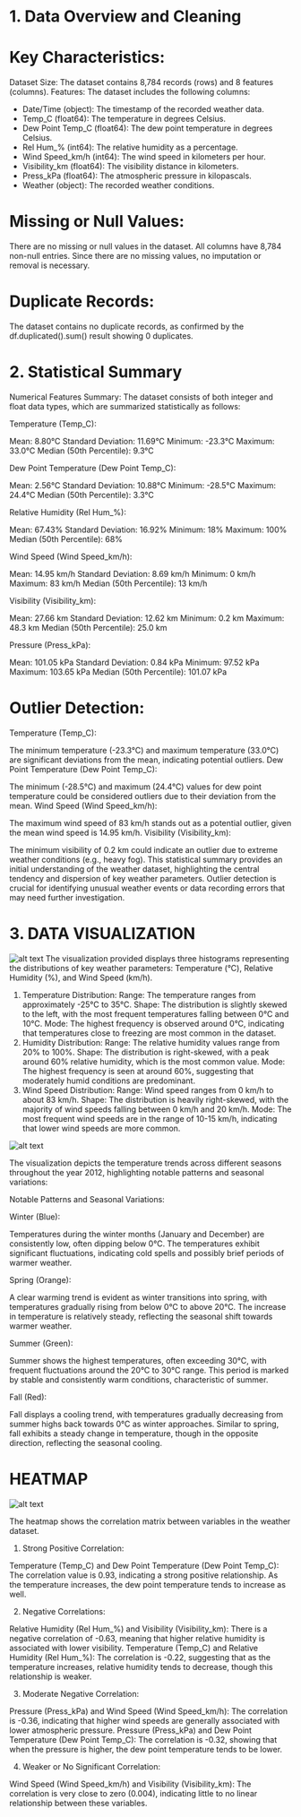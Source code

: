 # 1. Data Overview and Cleaning
# Key Characteristics:

Dataset Size: The dataset contains 8,784 records (rows) and 8 features (columns).
Features: The dataset includes the following columns:
* Date/Time (object): The timestamp of the recorded weather data.
* Temp_C (float64): The temperature in degrees Celsius.
* Dew Point Temp_C (float64): The dew point temperature in degrees Celsius.
* Rel Hum_% (int64): The relative humidity as a percentage.
* Wind Speed_km/h (int64): The wind speed in kilometers per hour.
* Visibility_km (float64): The visibility distance in kilometers.
* Press_kPa (float64): The atmospheric pressure in kilopascals.
* Weather (object): The recorded weather conditions.

# Missing or Null Values:

There are no missing or null values in the dataset. All columns have 8,784 non-null entries. Since there are no missing values, no imputation or removal is necessary.

# Duplicate Records:

The dataset contains no duplicate records, as confirmed by the df.duplicated().sum() result showing 0 duplicates.
# 2. Statistical Summary
Numerical Features Summary:
The dataset consists of both integer and float data types, which are summarized statistically as follows:

Temperature (Temp_C):

Mean: 8.80°C
Standard Deviation: 11.69°C
Minimum: -23.3°C
Maximum: 33.0°C
Median (50th Percentile): 9.3°C

Dew Point Temperature (Dew Point Temp_C):

Mean: 2.56°C
Standard Deviation: 10.88°C
Minimum: -28.5°C
Maximum: 24.4°C
Median (50th Percentile): 3.3°C

Relative Humidity (Rel Hum_%):

Mean: 67.43%
Standard Deviation: 16.92%
Minimum: 18%
Maximum: 100%
Median (50th Percentile): 68%

Wind Speed (Wind Speed_km/h):

Mean: 14.95 km/h
Standard Deviation: 8.69 km/h
Minimum: 0 km/h
Maximum: 83 km/h
Median (50th Percentile): 13 km/h

Visibility (Visibility_km):

Mean: 27.66 km
Standard Deviation: 12.62 km
Minimum: 0.2 km
Maximum: 48.3 km
Median (50th Percentile): 25.0 km

Pressure (Press_kPa):

Mean: 101.05 kPa
Standard Deviation: 0.84 kPa
Minimum: 97.52 kPa
Maximum: 103.65 kPa
Median (50th Percentile): 101.07 kPa

# Outlier Detection:

Temperature (Temp_C):

The minimum temperature (-23.3°C) and maximum temperature (33.0°C) are significant deviations from the mean, indicating potential outliers.
Dew Point Temperature (Dew Point Temp_C):

The minimum (-28.5°C) and maximum (24.4°C) values for dew point temperature could be considered outliers due to their deviation from the mean.
Wind Speed (Wind Speed_km/h):

The maximum wind speed of 83 km/h stands out as a potential outlier, given the mean wind speed is 14.95 km/h.
Visibility (Visibility_km):

The minimum visibility of 0.2 km could indicate an outlier due to extreme weather conditions (e.g., heavy fog).
This statistical summary provides an initial understanding of the weather dataset, highlighting the central tendency and dispersion of key weather parameters. Outlier detection is crucial for identifying unusual weather events or data recording errors that may need further investigation.


# 3. DATA VISUALIZATION

![alt text](image.png)
The visualization provided displays three histograms representing the distributions of key weather parameters: Temperature (°C), Relative Humidity (%), and Wind Speed (km/h).

1. Temperature Distribution:
Range: The temperature ranges from approximately -25°C to 35°C.
Shape: The distribution is slightly skewed to the left, with the most frequent temperatures falling between 0°C and 10°C.
Mode: The highest frequency is observed around 0°C, indicating that temperatures close to freezing are most common in the dataset.
2. Humidity Distribution:
Range: The relative humidity values range from 20% to 100%.
Shape: The distribution is right-skewed, with a peak around 60% relative humidity, which is the most common value.
Mode: The highest frequency is seen at around 60%, suggesting that moderately humid conditions are predominant.
3. Wind Speed Distribution:
Range: Wind speed ranges from 0 km/h to about 83 km/h.
Shape: The distribution is heavily right-skewed, with the majority of wind speeds falling between 0 km/h and 20 km/h.
Mode: The most frequent wind speeds are in the range of 10-15 km/h, indicating that lower wind speeds are more common.

![alt text](output.png)

The visualization depicts the temperature trends across different seasons throughout the year 2012, highlighting notable patterns and seasonal variations:

Notable Patterns and Seasonal Variations:

Winter (Blue):

Temperatures during the winter months (January and December) are consistently low, often dipping below 0°C.
The temperatures exhibit significant fluctuations, indicating cold spells and possibly brief periods of warmer weather.

Spring (Orange):

A clear warming trend is evident as winter transitions into spring, with temperatures gradually rising from below 0°C to above 20°C.
The increase in temperature is relatively steady, reflecting the seasonal shift towards warmer weather.

Summer (Green):

Summer shows the highest temperatures, often exceeding 30°C, with frequent fluctuations around the 20°C to 30°C range.
This period is marked by stable and consistently warm conditions, characteristic of summer.

Fall (Red):

Fall displays a cooling trend, with temperatures gradually decreasing from summer highs back towards 0°C as winter approaches.
Similar to spring, fall exhibits a steady change in temperature, though in the opposite direction, reflecting the seasonal cooling.

# HEATMAP
![alt text](image-1.png)

The heatmap shows the correlation matrix between variables in the weather dataset.

1. Strong Positive Correlation:

Temperature (Temp_C) and Dew Point Temperature (Dew Point Temp_C): The correlation value is 0.93, indicating a strong positive relationship. As the temperature increases, the dew point temperature tends to increase as well.

2. Negative Correlations:

Relative Humidity (Rel Hum_%) and Visibility (Visibility_km): There is a negative correlation of -0.63, meaning that higher relative humidity is associated with lower visibility.
Temperature (Temp_C) and Relative Humidity (Rel Hum_%): The correlation is -0.22, suggesting that as the temperature increases, relative humidity tends to decrease, though this relationship is weaker.

3. Moderate Negative Correlation:

Pressure (Press_kPa) and Wind Speed (Wind Speed_km/h): The correlation is -0.36, indicating that higher wind speeds are generally associated with lower atmospheric pressure.
Pressure (Press_kPa) and Dew Point Temperature (Dew Point Temp_C): The correlation is -0.32, showing that when the pressure is higher, the dew point temperature tends to be lower.

4. Weaker or No Significant Correlation:

Wind Speed (Wind Speed_km/h) and Visibility (Visibility_km): The correlation is very close to zero (0.004), indicating little to no linear relationship between these variables.